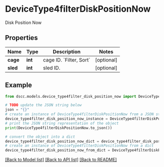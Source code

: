 # DeviceType4filterDiskPositionNow

Disk Position Now

## Properties

Name | Type | Description | Notes
------------ | ------------- | ------------- | -------------
**cage** | **int** | cage ID. &#x60;Filter, Sort&#x60; | [optional] 
**sled** | **int** | sled ID. | [optional] 

## Example

```python
from dscc.models.device_type4filter_disk_position_now import DeviceType4filterDiskPositionNow

# TODO update the JSON string below
json = "{}"
# create an instance of DeviceType4filterDiskPositionNow from a JSON string
device_type4filter_disk_position_now_instance = DeviceType4filterDiskPositionNow.from_json(json)
# print the JSON string representation of the object
print(DeviceType4filterDiskPositionNow.to_json())

# convert the object into a dict
device_type4filter_disk_position_now_dict = device_type4filter_disk_position_now_instance.to_dict()
# create an instance of DeviceType4filterDiskPositionNow from a dict
device_type4filter_disk_position_now_from_dict = DeviceType4filterDiskPositionNow.from_dict(device_type4filter_disk_position_now_dict)
```
[[Back to Model list]](../README.md#documentation-for-models) [[Back to API list]](../README.md#documentation-for-api-endpoints) [[Back to README]](../README.md)


